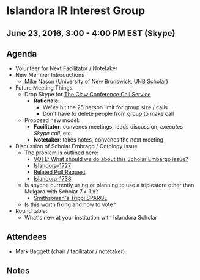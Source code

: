 # Islandora IR Interest Group
## June 23, 2016, 3:00 - 4:00 PM EST (Skype)

## Agenda
* Volunteer for Next Facilitator / Notetaker
* New Member Introductions
	* Mike Nason (University of New Brunswick, [UNB Scholar](https://unbscholar.lib.unb.ca/))
* Future Meeting Things
	* Drop Skype for [The Claw Conference Call Service](https://groups.google.com/forum/#!topic/islandora/u32wsPQkVYs)
		* **Rationale**:  
			* We've hit the 25 person limit for group size / calls
			* Don't have to delete people from group to make call
	* Proposed new model:
		* **Facilitator**: convenes meetings, leads discussion, *executes Skype call*, etc.
		* **Notetaker**: takes notes, convenes the next meeting
* Discussion of Scholar Embrago / Ontology Issue
	* The problem is outlined here:
		* [VOTE: What should we do about this Scholar Embargo issue?](https://groups.google.com/forum/#!topic/islandora-ir/bvTMqbyXXZA)
		* [Islandora-1727](https://jira.duraspace.org/browse/ISLANDORA-1727)
		* [Related Pull Request](https://github.com/Islandora/islandora_ontology/pull/5)
		* [Islandora-1738](https://jira.duraspace.org/browse/ISLANDORA-1738)
	* Is anyone currently using or planning to use a triplestore other than Mulgara with Scholar 7.x-1.x?
		* [Smithsonian's Trippi SPARQL](https://groups.google.com/forum/#!searchin/islandora/triplestore/islandora/2BDumkJADN4/uvBTQRatAAAJ)
	* Is this worth fixing and how to vote?
* Round table:
	* What's new at your institution with Islandora Scholar

## Attendees
* Mark Baggett (chair / facilitator / notetaker)


## Notes

		
